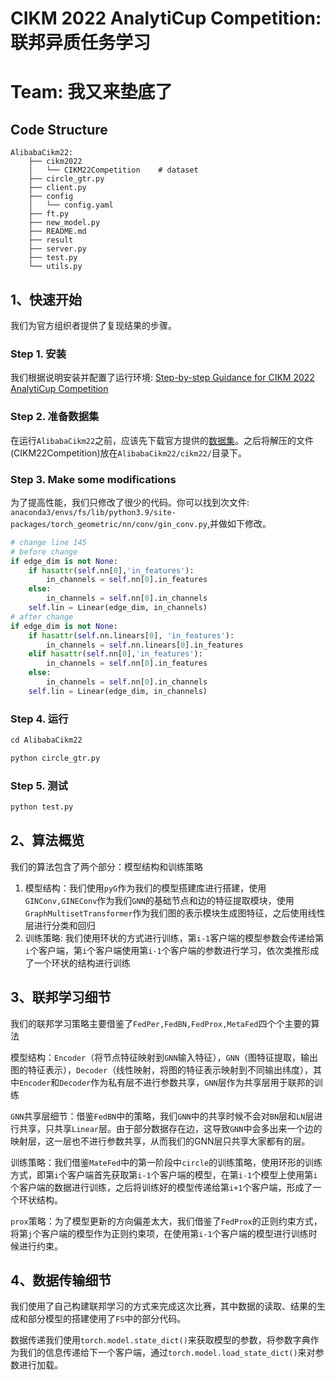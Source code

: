 # CIKM 2022 AnalytiCup Competition: 联邦异质任务学习

# Team: 我又来垫底了

## Code Structure
~~~
AlibabaCikm22:
    ├── cikm2022
    │   └── CIKM22Competition    # dataset
    ├── circle_gtr.py
    ├── client.py
    ├── config
    │   └── config.yaml
    ├── ft.py
    ├── new_model.py
    ├── README.md
    ├── result
    ├── server.py
    ├── test.py
    └── utils.py
~~~

## 1、快速开始
我们为官方组织者提供了复现结果的步骤。

### Step 1. 安装
我们根据说明安装并配置了运行环境: [Step-by-step Guidance for CIKM 2022 AnalytiCup Competition](https://tianchi.aliyun.com/forum/postDetail?spm=5176.12586969.0.0.47943ab4wXx3Ts&postId=402279)

### Step 2. 准备数据集
在运行`AlibabaCikm22`之前，应该先下载官方提供的[数据集](https://tianchi.aliyun.com/competition/entrance/532008/information)。之后将解压的文件(CIKM22Competition)放在`AlibabaCikm22/cikm22/`目录下。

### Step 3. Make some modifications
为了提高性能，我们只修改了很少的代码。你可以找到次文件: `anaconda3/envs/fs/lib/python3.9/site-packages/torch_geometric/nn/conv/gin_conv.py`,并做如下修改。
~~~python
# change line 145
# before change
if edge_dim is not None:
    if hasattr(self.nn[0],'in_features'):
        in_channels = self.nn[0].in_features
    else:
        in_channels = self.nn[0].in_channels
    self.lin = Linear(edge_dim, in_channels)
# after change
if edge_dim is not None:
    if hasattr(self.nn.linears[0], 'in_features'):
        in_channels = self.nn.linears[0].in_features
    elif hasattr(self.nn[0],'in_features'):
        in_channels = self.nn[0].in_features
    else:
        in_channels = self.nn[0].in_channels
    self.lin = Linear(edge_dim, in_channels)
~~~

### Step 4. 运行
~~~ python
cd AlibabaCikm22

python circle_gtr.py
~~~

### Step 5. 测试
~~~ python
python test.py 
~~~

## 2、算法概览
我们的算法包含了两个部分：模型结构和训练策略
1. 模型结构：我们使用`pyG`作为我们的模型搭建库进行搭建，使用`GINConv,GINEConv`作为我们`GNN`的基础节点和边的特征提取模块，使用`GraphMultisetTransformer`作为我们图的表示模块生成图特征，之后使用线性层进行分类和回归
2. 训练策略: 我们使用环状的方式进行训练，第`i-1`客户端的模型参数会传递给第`i`个客户端，第`i`个客户端使用第`i-1`个客户端的参数进行学习，依次类推形成了一个环状的结构进行训练

## 3、联邦学习细节
我们的联邦学习策略主要借鉴了`FedPer,FedBN,FedProx,MetaFed`四个个主要的算法

模型结构：`Encoder`（将节点特征映射到`GNN`输入特征），`GNN`（图特征提取，输出图的特征表示），`Decoder`（线性映射，将图的特征表示映射到不同输出纬度），其中`Encoder`和`Decoder`作为私有层不进行参数共享，`GNN`层作为共享层用于联邦的训练

`GNN`共享层细节：借鉴`FedBN`中的策略，我们`GNN`中的共享时候不会对`BN`层和`LN`层进行共享，只共享`Linear`层。由于部分数据存在边，这导致`GNN`中会多出来一个边的映射层，这一层也不进行参数共享，从而我们的GNN层只共享大家都有的层。

训练策略：我们借鉴`MateFed`中的第一阶段中`circle`的训练策略，使用环形的训练方式，即第`i`个客户端首先获取第`i-1`个客户端的模型，在第`i-1`个模型上使用第`i`个客户端的数据进行训练，之后将训练好的模型传递给第`i+1`个客户端，形成了一个环状结构。

`prox`策略：为了模型更新的方向偏差太大，我们借鉴了`FedProx`的正则约束方式，将第`j`个客户端的模型作为正则约束项，在使用第`i-1`个客户端的模型进行训练时候进行约束。

## 4、数据传输细节
我们使用了自己构建联邦学习的方式来完成这次比赛，其中数据的读取、结果的生成和部分模型的搭建使用了`FS`中的部分代码。

数据传递我们使用`torch.model.state_dict()`来获取模型的参数，将参数字典作为我们的信息传递给下一个客户端，通过`torch.model.load_state_dict()`来对参数进行加载。
